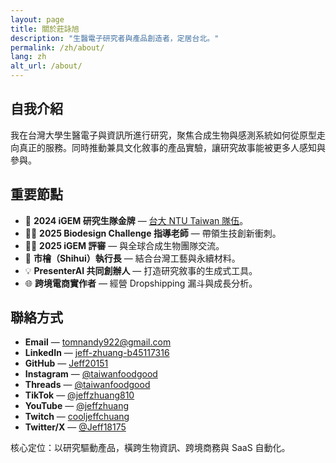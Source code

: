 ```yaml
---
layout: page
title: 關於莊詠旭
description: "生醫電子研究者與產品創造者，定居台北。"
permalink: /zh/about/
lang: zh
alt_url: /about/
---
```


## 自我介紹

我在台灣大學生醫電子與資訊所進行研究，聚焦合成生物與感測系統如何從原型走向真正的服務。同時推動兼具文化敘事的產品實驗，讓研究故事能被更多人感知與參與。

## 重要節點

- 🥇 **2024 iGEM 研究生隊金牌** — [台大 NTU Taiwan 隊伍](https://2024.igem.wiki/ntu-taiwan/)。
- 👨‍🏫 **2025 Biodesign Challenge 指導老師** — 帶領生技創新衝刺。
- 🧑‍⚖️ **2025 iGEM 評審** — 與全球合成生物團隊交流。
- 🚀 **市檜（Shihui）執行長** — 結合台灣工藝與永續材料。
- 💡 **PresenterAI 共同創辦人** — 打造研究敘事的生成式工具。
- 🌐 **跨境電商實作者** — 經營 Dropshipping 漏斗與成長分析。

## 聯絡方式

- **Email** — [tomnandy922@gmail.com](mailto:tomnandy922@gmail.com)
- **LinkedIn** — [jeff-zhuang-b45117316](https://www.linkedin.com/in/jeff-zhuang-b45117316)
- **GitHub** — [Jeff20151](https://github.com/Jeff20151)
- **Instagram** — [@taiwanfoodgood](https://www.instagram.com/taiwanfoodgood/)
- **Threads** — [@taiwanfoodgood](https://www.threads.com/@taiwanfoodgood)
- **TikTok** — [@jeffzhuang810](https://www.tiktok.com/@jeffzhuang810?is_from_webapp=1&sender_device=pc)
- **YouTube** — [@jeffzhuang](https://www.youtube.com/@jeffzhuang)
- **Twitch** — [cooljeffchuang](https://www.twitch.tv/cooljeffchuang)
- **Twitter/X** — [@Jeff18175](https://twitter.com/Jeff18175)

核心定位：以研究驅動產品，橫跨生物資訊、跨境商務與 SaaS 自動化。
